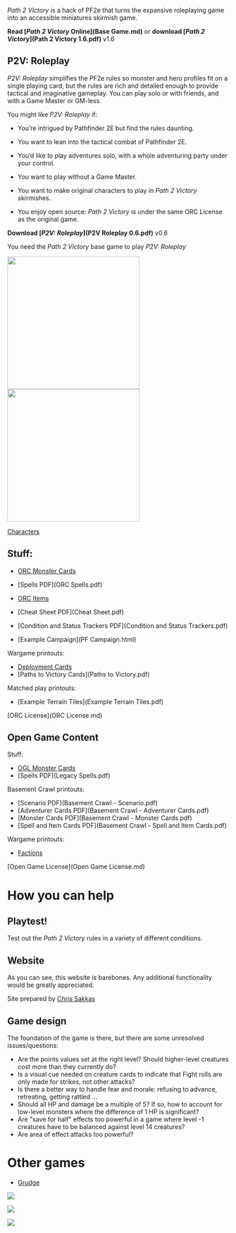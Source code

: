 *Path 2 Victory* is a hack of PF2e that turns the expansive roleplaying game into an accessible miniatures skirmish game. 

**Read [*Path 2 Victory* Online](Base Game.md)** or **download [*Path 2 Victory*](Path 2 Victory 1.6.pdf)** v1.6

## P2V: Roleplay

*P2V: Roleplay* simplifies the PF2e rules so monster and hero profiles fit on a single playing card, but the rules are rich and detailed enough to provide tactical and imaginative gameplay. You can play solo or with friends, and with a Game Master or GM-less. 

You might like *P2V: Roleplay* if: 

* You’re intrigued by Pathfinder 2E but find the rules daunting. 

* You want to lean into the tactical combat of Pathfinder 2E.

* You’d like to play adventures solo, with a whole adventuring party under your control. 

* You want to play without a Game Master. 
* You want to make original characters to play in *Path 2 Victory* skirmishes. 

* You enjoy open source: *Path 2 Victory* is under the same ORC License as the original game. 

**Download [*P2V: Roleplay*](P2V Roleplay 0.6.pdf)** v0.6

You need the *Path 2 Victory* base game to play *P2V: Roleplay*

<img src="Claar Doveblood.png" style="width: 300px" />

<img src="Forest Troll.png" style="width: 300px" />

[Characters](Characters.html)

## Stuff: 

* [ORC Monster Cards](cards-orc.html)

* [Spells PDF](ORC Spells.pdf)

* [ORC Items](items-orc.html)

* [Cheat Sheet PDF](Cheat Sheet.pdf)

* [Condition and Status Trackers PDF](Condition and Status Trackers.pdf)

* [Example Campaign](PF Campaign.html)

Wargame printouts:

* [Deployment Cards](Deployments.pdf)
* [Paths to Victory Cards](Paths to Victory.pdf)

Matched play printouts: 

* [Example Terrain Tiles](Example Terrain Tiles.pdf)

[ORC License](ORC License.md)

## Open Game Content

Stuff:

* [OGL Monster Cards](cards.html)
* [Spells PDF](Legacy Spells.pdf)

Basement Crawl printouts:

* [Scenario PDF](Basement Crawl - Scenario.pdf)
* [Adventurer Cards PDF](Basement Crawl - Adventurer Cards.pdf)
* [Monster Cards PDF](Basement Crawl - Monster Cards.pdf)
* [Spell and Item Cards PDF](Basement Crawl - Spell and Item Cards.pdf)

Wargame printouts: 

* [Factions](factions.html)

[Open Game License](Open Game License.md)

# How you can help

## Playtest!

Test out the *Path 2 Victory* rules in a variety of different conditions. 

## Website

As you can see, this website is barebones. Any additional functionality would be greatly appreciated. 

Site prepared by [Chris Sakkas](mailto:sanglorian@gmail.com)

## Game design

The foundation of the game is there, but there are some unresolved issues/questions:

* Are the points values set at the right level? Should higher-level creatures cost more than they currently do?
* Is a visual cue needed on creature cards to indicate that Fight rolls are only made for strikes, not other attacks? 
* Is there a better way to handle fear and morale: refusing to advance, retreating, getting rattled … 
* Should all HP and damage be a multiple of 5? If so, how to account for low-level monsters where the difference of 1 HP is significant? 
* Are "save for half" effects too powerful in a game where level -1 creatures have to be balanced against level 14 creatures?
* Are area of effect attacks too powerful?

# Other games

* [Grudge](https://sepulchralverdigris.itch.io/grudge)

![](GRUDGE\GRUDGE1.webp)

![](GRUDGE\GRUDGE2.webp)

![](GRUDGE\GRUDGE3.jpg)
